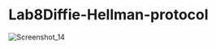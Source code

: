 # Lab8Diffie-Hellman-protocol
![Screenshot_14](https://github.com/s1AINT/Lab8Diffie-Hellman-protocol/assets/61393303/aba60410-f4a3-4236-a8d4-5eb73d7a3415)
